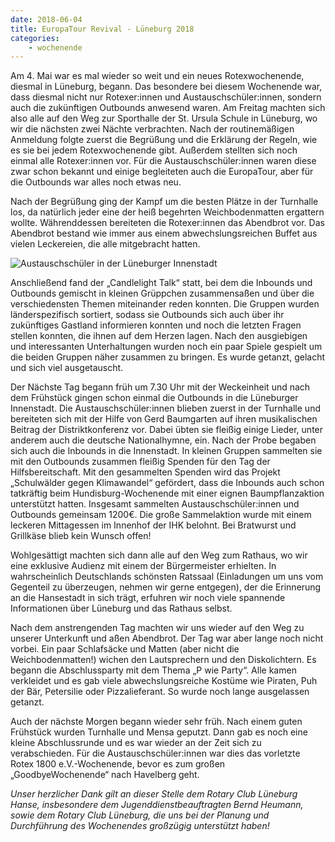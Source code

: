 ```yaml
---
date: 2018-06-04
title: EuropaTour Revival - Lüneburg 2018
categories:
    - wochenende
---
```


Am 4. Mai war es mal wieder so weit und ein neues Rotexwochenende, diesmal in Lüneburg, begann. Das besondere bei diesem
Wochenende war, dass diesmal nicht nur Rotexer:innen und Austauschschüler:innen, sondern auch die zukünftigen Outbounds
anwesend waren. Am Freitag machten sich also alle auf den Weg zur Sporthalle der St. Ursula Schule in Lüneburg, wo wir
die nächsten zwei Nächte verbrachten. Nach der routinemäßigen Anmeldung folgte zuerst die Begrüßung und die Erklärung
der Regeln, wie es sie bei jedem Rotexwochenende gibt. Außerdem stellten sich noch einmal alle Rotexer:innen vor. Für
die Austauschschüler:innen waren diese zwar schon bekannt und einige begleiteten auch die EuropaTour, aber für die
Outbounds war alles noch etwas neu.

Nach der Begrüßung ging der Kampf um die besten Plätze in der Turnhalle los, da natürlich jeder eine der heiß begehrten
Weichbodenmatten ergattern wollte. Währenddessen bereiteten die Rotexer:innen das Abendbrot vor. Das Abendbrot bestand
wie immer aus einem abwechslungsreichen Buffet aus vielen Leckereien, die alle mitgebracht hatten.

![Austauschschüler in der Lüneburger Innenstadt](/img/2018-lueneburg.jpg)

Anschließend fand der „Candlelight Talk“ statt, bei dem die Inbounds und Outbounds gemischt in kleinen Grüppchen
zusammensaßen und über die verschiedensten Themen miteinander reden konnten. Die Gruppen wurden länderspezifisch
sortiert, sodass sie Outbounds sich auch über ihr zukünftiges Gastland informieren konnten und noch die letzten Fragen
stellen konnten, die ihnen auf dem Herzen lagen. Nach den ausgiebigen und interessanten Unterhaltungen wurden noch ein
paar Spiele gespielt um die beiden Gruppen näher zusammen zu bringen. Es wurde getanzt, gelacht und sich viel
ausgetauscht.

Der Nächste Tag begann früh um 7.30 Uhr mit der Weckeinheit und nach dem Frühstück gingen schon einmal die Outbounds in
die Lüneburger Innenstadt. Die Austauschschüler:innen blieben zuerst in der Turnhalle und bereiteten sich mit der Hilfe
von Gerd Baumgarten auf ihren musikalischen Beitrag der Distriktkonferenz vor. Dabei übten sie fleißig einige Lieder,
unter anderem auch die deutsche Nationalhymne, ein. Nach der Probe begaben sich auch die Inbounds in die Innenstadt. In
kleinen Gruppen sammelten sie mit den Outbounds zusammen fleißig Spenden für den Tag der Hilfsbereitschaft. Mit den
gesammelten Spenden wird das Projekt „Schulwälder gegen Klimawandel“ gefördert, dass die Inbounds auch schon tatkräftig
beim Hundisburg-Wochenende mit einer eignen Baumpflanzaktion unterstützt hatten. Insgesamt sammelten
Austauschschüler:innen und Outbounds gemeinsam 1200€. Die große Sammelaktion wurde mit einem leckeren Mittagessen im
Innenhof der IHK belohnt. Bei Bratwurst und Grillkäse blieb kein Wunsch offen!

Wohlgesättigt machten sich dann alle auf den Weg zum Rathaus, wo wir eine exklusive Audienz mit einem der Bürgermeister
erhielten. In wahrscheinlich Deutschlands schönsten Ratssaal (Einladungen um uns vom Gegenteil zu überzeugen, nehmen wir
gerne entgegen), der die Erinnerung an die Hansestadt in sich trägt, erfuhren wir noch viele spannende Informationen
über Lüneburg und das Rathaus selbst.

Nach dem anstrengenden Tag machten wir uns wieder auf den Weg zu unserer Unterkunft und aßen Abendbrot. Der Tag war aber
lange noch nicht vorbei. Ein paar Schlafsäcke und Matten (aber nicht die Weichbodenmatten!) wichen den Lautsprechern und
den Diskolichtern. Es begann die Abschlussparty mit dem Thema „P wie Party“. Alle kamen verkleidet und es gab viele
abwechslungsreiche Kostüme wie Piraten, Puh der Bär, Petersilie oder Pizzalieferant. So wurde noch lange ausgelassen
getanzt.

Auch der nächste Morgen begann wieder sehr früh. Nach einem guten Frühstück wurden Turnhalle und Mensa geputzt. Dann gab
es noch eine kleine Abschlussrunde und es war wieder an der Zeit sich zu verabschieden. Für die Austauschschüler:innen
war dies das vorletzte Rotex 1800 e.V.-Wochenende, bevor es zum großen „GoodbyeWochenende“ nach Havelberg geht.

*Unser herzlicher Dank gilt an dieser Stelle dem Rotary Club Lüneburg Hanse, insbesondere dem Jugenddienstbeauftragten
Bernd Heumann, sowie dem Rotary Club Lüneburg, die uns bei der Planung und Durchführung des Wochenendes großzügig
unterstützt haben!*